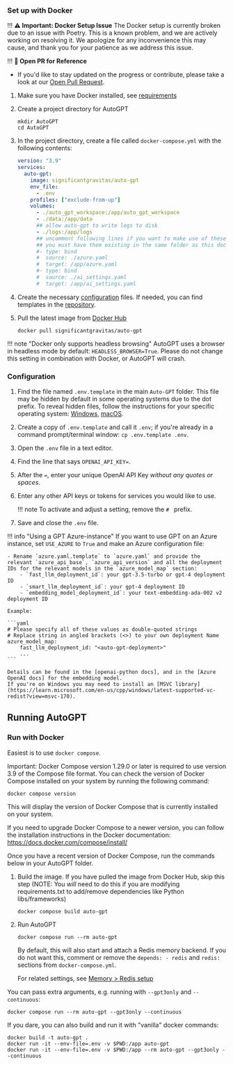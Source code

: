 ### Set up with Docker
!!! **⚠️ Important: Docker Setup Issue**
The Docker setup is currently broken due to an issue with Poetry. This is a known problem, and we are actively working on resolving it. We apologize for any inconvenience this may cause, and thank you for your patience as we address this issue.

!!! **🔗 Open PR for Reference**
- If you'd like to stay updated on the progress or contribute, please take a look at our [Open Pull Request](https://github.com/python-poetry/poetry/issues/8548). 

1. Make sure you have Docker installed, see [requirements](#requirements)
2. Create a project directory for AutoGPT

    ```shell
    mkdir AutoGPT
    cd AutoGPT
    ```

3. In the project directory, create a file called `docker-compose.yml` with the following contents:

    ```yaml
    version: "3.9"
    services:
      auto-gpt:
        image: significantgravitas/auto-gpt
        env_file:
          - .env
        profiles: ["exclude-from-up"]
        volumes:
          - ./auto_gpt_workspace:/app/auto_gpt_workspace
          - ./data:/app/data
          ## allow auto-gpt to write logs to disk
          - ./logs:/app/logs
          ## uncomment following lines if you want to make use of these files
          ## you must have them existing in the same folder as this docker-compose.yml
          #- type: bind
          #  source: ./azure.yaml
          #  target: /app/azure.yaml
          #- type: bind
          #  source: ./ai_settings.yaml
          #  target: /app/ai_settings.yaml
    ```

4. Create the necessary [configuration](#configuration) files. If needed, you can find
    templates in the [repository].
5. Pull the latest image from [Docker Hub]

    ```shell
    docker pull significantgravitas/auto-gpt
    ```

!!! note "Docker only supports headless browsing"
    AutoGPT uses a browser in headless mode by default: `HEADLESS_BROWSER=True`.
    Please do not change this setting in combination with Docker, or AutoGPT will crash.

[Docker Hub]: https://hub.docker.com/r/significantgravitas/auto-gpt
[repository]: https://github.com/Significant-Gravitas/AutoGPT

### Configuration

1. Find the file named `.env.template` in the main `Auto-GPT` folder. This file may
    be hidden by default in some operating systems due to the dot prefix. To reveal
    hidden files, follow the instructions for your specific operating system:
    [Windows][show hidden files/Windows], [macOS][show hidden files/macOS].
2. Create a copy of `.env.template` and call it `.env`;
    if you're already in a command prompt/terminal window: `cp .env.template .env`.
3. Open the `.env` file in a text editor.
4. Find the line that says `OPENAI_API_KEY=`.
5. After the `=`, enter your unique OpenAI API Key *without any quotes or spaces*.
6. Enter any other API keys or tokens for services you would like to use.

    !!! note
        To activate and adjust a setting, remove the `# ` prefix.

7. Save and close the `.env` file.

!!! info "Using a GPT Azure-instance"
    If you want to use GPT on an Azure instance, set `USE_AZURE` to `True` and
    make an Azure configuration file:

    - Rename `azure.yaml.template` to `azure.yaml` and provide the relevant `azure_api_base`, `azure_api_version` and all the deployment IDs for the relevant models in the `azure_model_map` section:
        - `fast_llm_deployment_id`: your gpt-3.5-turbo or gpt-4 deployment ID
        - `smart_llm_deployment_id`: your gpt-4 deployment ID
        - `embedding_model_deployment_id`: your text-embedding-ada-002 v2 deployment ID

    Example:

    ```yaml
    # Please specify all of these values as double-quoted strings
    # Replace string in angled brackets (<>) to your own deployment Name
    azure_model_map:
        fast_llm_deployment_id: "<auto-gpt-deployment>"
        ...
    ```

    Details can be found in the [openai-python docs], and in the [Azure OpenAI docs] for the embedding model.
    If you're on Windows you may need to install an [MSVC library](https://learn.microsoft.com/en-us/cpp/windows/latest-supported-vc-redist?view=msvc-170).

[show hidden files/Windows]: https://support.microsoft.com/en-us/windows/view-hidden-files-and-folders-in-windows-97fbc472-c603-9d90-91d0-1166d1d9f4b5
[show hidden files/macOS]: https://www.pcmag.com/how-to/how-to-access-your-macs-hidden-files
[openai-python docs]: https://github.com/openai/openai-python#microsoft-azure-endpoints
[Azure OpenAI docs]: https://learn.microsoft.com/en-us/azure/cognitive-services/openai/tutorials/embeddings?tabs=command-line

## Running AutoGPT

### Run with Docker

Easiest is to use `docker compose`. 

Important: Docker Compose version 1.29.0 or later is required to use version 3.9 of the Compose file format.
You can check the version of Docker Compose installed on your system by running the following command:

```shell
docker compose version
```

This will display the version of Docker Compose that is currently installed on your system.

If you need to upgrade Docker Compose to a newer version, you can follow the installation instructions in the Docker documentation: https://docs.docker.com/compose/install/

Once you have a recent version of Docker Compose, run the commands below in your AutoGPT folder.

1. Build the image. If you have pulled the image from Docker Hub, skip this step (NOTE: You *will* need to do this if you are modifying requirements.txt to add/remove dependencies like Python libs/frameworks) 

    ```shell
    docker compose build auto-gpt
    ```
        
2. Run AutoGPT

    ```shell
    docker compose run --rm auto-gpt
    ```

    By default, this will also start and attach a Redis memory backend. If you do not
    want this, comment or remove the `depends: - redis` and `redis:` sections from
    `docker-compose.yml`.

    For related settings, see [Memory > Redis setup](../configuration/memory.md)

You can pass extra arguments, e.g. running with `--gpt3only` and `--continuous`:

```shell
docker compose run --rm auto-gpt --gpt3only --continuous
```

If you dare, you can also build and run it with "vanilla" docker commands:

```shell
docker build -t auto-gpt .
docker run -it --env-file=.env -v $PWD:/app auto-gpt
docker run -it --env-file=.env -v $PWD:/app --rm auto-gpt --gpt3only --continuous
```

[Docker Compose file]: https://github.com/Significant-Gravitas/AutoGPT/blob/stable/docker-compose.yml